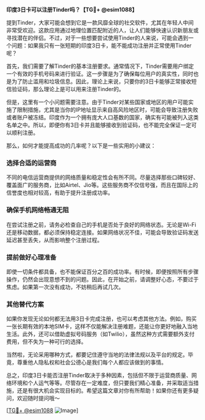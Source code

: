 **印度3日卡可以注册Tinder吗？【TG💪+ @esim1088】**

提到Tinder，大家可能会想到它是一款风靡全球的社交软件，尤其在年轻人中间非常受欢迎。这款应用通过地理位置匹配附近的人，让人们能够快速认识新朋友或寻找潜在的伴侣。不过，对于一些想要尝试使用Tinder的人来说，可能会遇到一个问题：如果我只有一张短期的印度3日卡，能不能成功注册并正常使用Tinder呢？

首先，我们需要了解Tinder的基本注册要求。通常情况下，Tinder需要用户绑定一个有效的手机号码来进行验证。这一步骤是为了确保每位用户的真实性，同时也是为了防止滥用和垃圾信息。因此，理论上来说，只要你的3日卡能够正常接收短信验证码，那么理论上是可以用来注册Tinder的。

但是，这里有一个小问题需要注意。由于Tinder对某些国家或地区的用户可能实施了限制措施，尤其是当你的IP地址显示来自高风险地区时，可能会导致注册失败或者账户被冻结。印度作为一个拥有庞大人口基数的国家，确实有可能被列入这类名单之中。所以，即便你有3日卡并且能够接收到验证码，也不能完全保证一定可以顺利注册。

那么，如何才能提高成功的几率呢？以下是一些实用的小建议：

### **选择合适的运营商**
不同的电信运营商提供的网络质量和稳定性会有所不同。尽量选择那些口碑较好、覆盖面广的服务商，比如Airtel、Jio等。这些服务商不仅信号强，而且在国际上的信誉度也相对较高，有助于提升注册成功率。

### **确保手机网络畅通无阻**
在尝试注册之前，请务必检查自己的手机是否处于良好的网络状态。无论是Wi-Fi还是移动数据，都必须保持稳定连接。如果网络状况不佳，可能会导致验证码发送延迟甚至丢失，从而影响整个注册过程。

### **提前做好心理准备**
即使一切条件都具备，也不能保证百分之百的成功率。有时候，即便按照所有步骤操作，仍然会出现意想不到的问题。因此，在开始之前，请调整好心态，不要过于焦虑。如果第一次没有成功，不妨稍后再试几次。

### **其他替代方案**
如果你发现无论如何都无法用3日卡完成注册，也可以考虑其他方法。例如，购买一张长期有效的本地SIM卡，这样不仅能解决注册难题，还能让你更好地融入当地生活。此外，还可以借助虚拟号码服务（如Twilio），虽然这种方式需要额外支付费用，但不失为一种可行的选择。

当然啦，无论采用哪种方式，都要记住遵守当地的法律法规以及平台的规定。毕竟，尊重他人隐私权和社会公德心是我们每个人都应该做到的事情。

总之，印度3日卡能否注册Tinder取决于多种因素，包括但不限于运营商质量、网络环境和个人运气等等。尽管存在一定难度，但只要我们精心准备，并采取适当措施，还是有很大机会实现目标的。希望这篇文章对你有所帮助！如果你还有更多疑问，欢迎随时提问哦～

[[TG💪+ @esim1088](https://t.me/s/esim1088) ![Image](https://i.postimg.cc/4NQfJmqS/Snipaste-2025-05-13-00-14-12.png)]